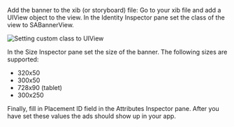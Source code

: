 Add the banner to the xib (or storyboard) file: Go to your xib file and add a UIView object to the view. In the Identity Inspector pane set the class of the view to SABannerView.

![](img/custom_class.png "Setting custom class to UIView")

In the Size Inspector pane set the size of the banner. The following sizes are supported:
  * 320x50
  * 300x50
  * 728x90 (tablet)
  * 300x250
 
Finally, fill in Placement ID field in the Attributes Inspector pane. After you have set these values the ads should show up in your app.